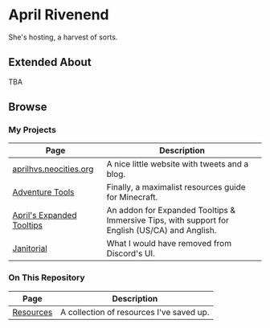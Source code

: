 # April Rivenend
She's hosting, a harvest of sorts.

## Extended About
<!-- TODO write this fucking shit again because a single mouse keypress fucked everything up -->

TBA

## Browse
### My Projects
| Page | Description |
| --- | --- |
| [aprilhvs.neocities.org](https://github.com/HarvestSorts/neocities) | A nice little website with tweets and a blog. |
| [Adventure Tools](https://github.com/HarvestSorts/Advtools) | Finally, a maximalist resources guide for Minecraft. |
| [April's Expanded Tooltips](https://github.com/HarvestSorts/aprils-expanded-tooltips) | An addon for Expanded Tooltips & Immersive Tips, with support for English (US/CA) and Anglish. |
| [Janitorial](https://github.com/HarvestSorts/janitorial) | What I would have removed from Discord's UI. |

### On This Repository
| Page | Description |
| --- | --- |
| [Resources](onpage/resources.md) | A collection of resources I've saved up. |
